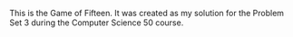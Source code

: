 This is the Game of Fifteen.
It was created as my solution for the Problem Set 3 during the Computer Science 50 course.  
